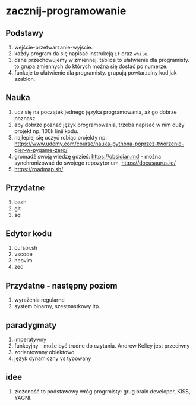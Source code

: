 # zacznij-programowanie

## Podstawy

1. wejście-przetwarzanie-wyjście.
2. każdy program da się napisać instrukcją `if` oraz `while`.
3. dane przechowujemy w zmiennej. tablica to ułatwienie dla programisty. to grupa zmiennych do których można się dostać po numerze.
4. funkcje to ułatwienie dla programisty. grupują powtarzalny kod jak szablon.

## Nauka

1. ucz się na początek jednego języka programowania, aż go dobrze poznasz.
2. aby dobrze poznać język programowania, trzeba napisać w nim duży projekt np. 100k linii kodu.
3. najlepiej się uczyć robiąc projekty np. https://www.udemy.com/course/nauka-pythona-poprzez-tworzenie-gier-w-pygame-zero/
4. gromadź swoją wiedzę gdzieś: https://obsidian.md - można synchronizować do swojego repozytorium, https://docusaurus.io/
5. https://roadmap.sh/

## Przydatne

1. bash
2. git
3. sql

## Edytor kodu

1. cursor.sh
2. vscode
3. neovim
4. zed

## Przydatne - następny poziom

1. wyrażenia regularne
2. system binarny, szestnastkowy itp.

## paradygmaty

1. imperatywny
2. funkcyjny - może być trudne do czytania. Andrew Kelley jest przeciwny
3. zorientowany obiektowo
4. język dynamiczny vs typowany

## idee

1. złożoność to podstawowy wróg progrmisty: grug brain developer, KISS, YAGNI.
